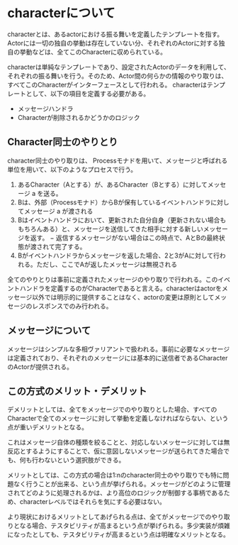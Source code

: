 # characterについて #
characterとは、あるactorにおける振る舞いを定義したテンプレートを指す。Actorには一切の独自の挙動は存在していない分、それぞれのActorに対する独自の挙動などは、全てこのCharacterに収められている。

characterは単純なテンプレートであり、設定されたActorのデータを利用して、それぞれの振る舞いを行う。そのため、Actor間の何らかの情報のやり取りは、すべてこのCharacterがインターフェースとして行われる。
characterはテンプレートとして、以下の項目を定義する必要がある。

- メッセージハンドラ
- Characterが削除されるかどうかのロジック

## Character同士のやりとり ##
character同士のやり取りは、 Processモナドを用いて、メッセージと呼ばれる単位を用いて、以下のようなプロセスで行う。

1. あるCharacter（Aとする）が、あるCharacter（Bとする）に対してメッセージ a を送る。
2. Bは、外部（Processモナド）からBが保有しているイベントハンドラに対してメッセージ a が渡される
3. Bはイベントハンドラにおいて、更新された自分自身（更新されない場合ももちろんある）と、メッセージを送信してきた相手に対する新しいメッセージを返す。
   − 返信するメッセージがない場合はこの時点で、AとBの最終状態が渡されて完了する。
4. Bがイベントハンドラからメッセージを返した場合、2と3がAに対して行われる。ただし、ここでAが返したメッセージは無視される

全てのやりとりは事前に定義されたメッセージのやり取りで行われる。このイベントハンドラを定義するのがCharacterであると言える。characterはactorをメッセージ以外では明示的に提供することはなく、actorの変更は原則としてメッセージのレスポンスでのみ行われる。

## メッセージについて ##
メッセージはシンプルな多相ヴァリアントで扱われる。事前に必要なメッセージは定義されており、それぞれのメッセージには基本的に送信者であるCharacterのActorが提供される。

## この方式のメリット・デメリット ##
デメリットとしては、全てをメッセージでのやり取りとした場合、すべてのCharacterで全てのメッセージに対して挙動を定義しなければならない、という点が重いデメリットとなる。

これはメッセージ自体の種類を絞ることと、対応しないメッセージに対しては無反応とするようにすることで、仮に意図しないメッセージが送られてきた場合でも、何も行わないという選択肢ができる。

メリットとしては、この方式の場合は1:nのcharacter同士のやり取りでも特に問題なく行うことが出来る、という点が挙げられる。メッセージがどのように管理されてどのように処理されるかは、より高位のロジックが制御する事柄であるため、characterレベルではそれらを気にする必要はない。

より現状におけるメリットとしてあげられる点は、全てがメッセージでのやり取りとなる場合、テスタビリティが高まるという点が挙げられる。多少実装が煩雑になったとしても、テスタビリティが高まるという点は明確なメリットとなる。
